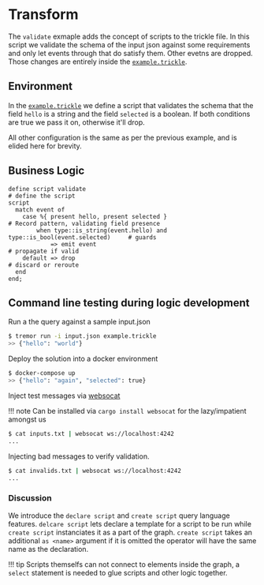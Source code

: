 # Transform

The `validate` exmaple adds the concept of scripts to the trickle file. In this script we validate the schema of the input json against some requirements and only let events through that do satisfy them. Other evetns are dropped. Those changes are entirely inside the [`example.trickle`](etc/tremor/config/example.trickle).

## Environment

In the [`example.trickle`](etc/tremor/config/example.trickle) we define a script that validates the schema that the field `hello` is a string and the field `selected` is a boolean. If both conditions are true we pass it on, otherwise it'll drop.

All other configuration is the same as per the previous example, and is elided here for brevity.

## Business Logic

```tremor
define script validate                                                          # define the script
script
  match event of
    case %{ present hello, present selected }                                   # Record pattern, validating field presence
        when type::is_string(event.hello) and type::is_bool(event.selected)     # guards
            => emit event                                                       # propagate if valid
    default => drop                                                             # discard or reroute
  end
end;
```

## Command line testing during logic development

Run a the query against a sample input.json

```bash
$ tremor run -i input.json example.trickle
>> {"hello": "world"}
```

Deploy the solution into a docker environment

```bash
$ docker-compose up
>> {"hello": "again", "selected": true}
```

Inject test messages via [websocat](https://github.com/vi/websocat)

!!! note
    Can be installed via `cargo install websocat` for the lazy/impatient amongst us

```bash
$ cat inputs.txt | websocat ws://localhost:4242
...
```

Injecting bad messages to verify validation.

```bash
$ cat invalids.txt | websocat ws://localhost:4242
...
```

### Discussion

We introduce the `declare script` and `create script` query language features. `delcare script` lets declare a template for a script to be run while `create script` instanciates it as a part of the graph. `create script` takes an additional `as <name>` argument if it is omitted the operator will have the same name as the declaration.

!!! tip
    Scripts themselfs can not connect to elements inside the graph, a `select` statement is needed to glue scripts and other logic together.
